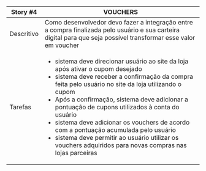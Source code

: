 
| Story #4     |                  VOUCHERS                  |
| ------------ | ------------------------------------------ |
| Descritivo | Como desenvolvedor devo fazer a integração entre a compra finalizada pelo usuário e sua carteira digital para que seja possível transformar esse valor em voucher |
| Tarefas    | <ul><li> sistema deve direcionar usuário ao site da loja após ativar o cupom desejado</li><li> sistema deve receber a confirmação da compra feita pelo usuário no site da loja utilizando o cupom </li><li> Após a confirmação, sistema deve adicionar a pontuação de cupons utilizados à conta do usuário </li><li> sistema deve adicionar os vouchers de acordo com a pontuação acumulada pelo usuário </li><li> sistema deve permitir ao usuário utilizar os vouchers adquiridos para novas compras nas lojas parceiras</li></ul> |
